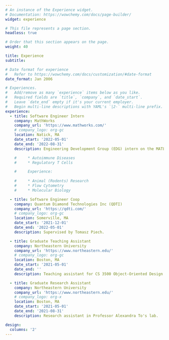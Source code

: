 ```yaml
---
# An instance of the Experience widget.
# Documentation: https://wowchemy.com/docs/page-builder/
widget: experience

# This file represents a page section.
headless: true

# Order that this section appears on the page.
weight: 40

title: Experience
subtitle:

# Date format for experience
#   Refer to https://wowchemy.com/docs/customization/#date-format
date_format: Jan 2006

# Experiences.
#   Add/remove as many `experience` items below as you like.
#   Required fields are `title`, `company`, and `date_start`.
#   Leave `date_end` empty if it's your current employer.
#   Begin multi-line descriptions with YAML's `|2-` multi-line prefix.
experience:
  - title: Software Engineer Intern
    company: MathWorks
    company_url: 'https://www.mathworks.com/'
    # company_logo: org-gc
    location: Natick, MA
    date_start: '2022-05-01'
    date_end: '2022-08-31'
    description: Engineering Development Group (EDG) intern on the MATLAB Online Server (MOS) team. Supervised by Krishan Sharma and Joshua Wang.

    #     * Autoimmune Diseases
    #     * Regulatory T Cells

    #     Experience:
        
    #     * Animal (Rodents) Research
    #     * Flow Cytometry
    #     * Molecular Biology

  - title: Software Engineer Coop
    company: Quantum Diamond Technologies Inc (QDTI)
    company_url: 'https://qdti.com/'
    # company_logo: org-gc
    location: Somerville, MA
    date_start: '2021-12-01'
    date_end: '2022-05-01'
    description: Supervised by Tomasz Piech.

  - title: Graduate Teaching Assistant
    company: Northeastern University
    company_url: 'https://www.northeastern.edu/'
    # company_logo: org-gc
    location: Boston, MA
    date_start: '2021-05-01'
    date_end: ''
    description: Teaching assistant for CS 3500 Object-Oriented Design.

  - title: Graduate Research Assistant
    company: Northeastern University
    company_url: 'https://www.northeastern.edu/'
    # company_logo: org-x
    location: Boston, MA
    date_start: '2021-05-01'
    date_end: '2021-08-31'
    description: Research assistant in Professor Alexandra To's lab.

design:
  columns: '2'
---
```

